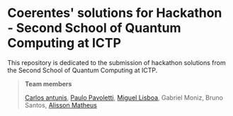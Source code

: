 # Coerentes' solutions for Hackathon - Second School of Quantum Computing at ICTP

This repository is dedicated to the submission of hackathon solutions from the Second School of Quantum Computing at ICTP.

> **Team members**
>
> [Carlos antunis](https://github.com/carlos-antunis-physics), [Paulo Pavoletti](https://github.com/PPavoleti), [Miguel Lisboa](https://github.com/itshardtobeadev), Gabriel Moniz, Bruno Santos, [Alisson Matheus](https://github.com/itsalissonsilva) </br>
